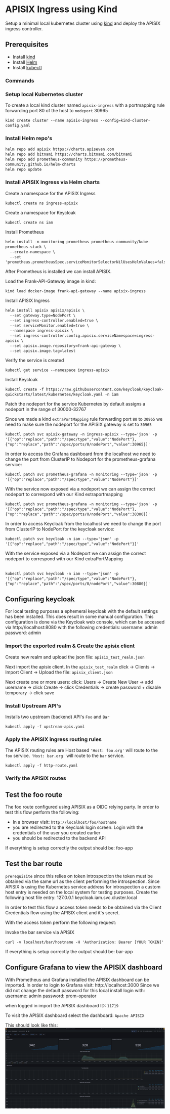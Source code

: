 # APISIX Ingress using Kind
Setup a minimal local kubernetes cluster using [kind](https://kind.sigs.k8s.io/) and deploy the APISIX ingress controller. 

## Prerequisites
- Install [kind](https://kind.sigs.k8s.io/docs/user/quick-start/)
- Install [Helm](https://helm.sh/)
- Install [kubectl](https://kubernetes.io/docs/tasks/tools/)

### Commands

### Setup local Kubernetes cluster
To create a local kind cluster named `apisix-ingress` with a portmapping rule forwarding port 80 of the host to `nodeport` 30965 
```shell
kind create cluster --name apisix-ingress --config=kind-cluster-config.yaml
```

### Install Helm repo's
```shell
helm repo add apisix https://charts.apiseven.com
helm repo add bitnami https://charts.bitnami.com/bitnami
helm repo add prometheus-community https://prometheus-community.github.io/helm-charts
helm repo update
```

### Install APISIX Ingress via Helm charts
Create a namespace for the APISIX Ingress
```shell
kubectl create ns ingress-apisix
```

Create a namespace for Keycloak
```shell
kubectl create ns iam
```

Install Prometheus
```shell
helm install -n monitoring prometheus prometheus-community/kube-prometheus-stack \
  --create-namespace \
  --set 'prometheus.prometheusSpec.serviceMonitorSelectorNilUsesHelmValues=false'
```

After Prometheus is installed we can install APISIX.

Load the Frank-API-Gateway image in kind:
```shell
kind load docker-image frank-api-gateway --name apisix-ingress
```

Install APISIX Ingress
```shell
helm install apisix apisix/apisix \
  --set gateway.type=NodePort \
  --set ingress-controller.enabled=true \
  --set serviceMonitor.enabled=true \
  --namespace ingress-apisix \
  --set ingress-controller.config.apisix.serviceNamespace=ingress-apisix \
  --set apisix.image.repository=frank-api-gateway \
  --set apisix.image.tag=latest
```

Verify the service is created
```shell
kubectl get service --namespace ingress-apisix
```

Install Keycloak
```shell
kubectl create -f https://raw.githubusercontent.com/keycloak/keycloak-quickstarts/latest/kubernetes/keycloak.yaml -n iam
```

Patch the nodeport for the service
Kubernetes by default assigns a nodeport in the range of 30000-32767

Since we made a kind `extraPortMapping` rule forwarding port `80` to `30965` we need to make sure the nodeport for the APISIX gateway is set to `30965`

```shell
kubectl patch svc apisix-gateway -n ingress-apisix --type='json' -p '[{"op":"replace","path":"/spec/type","value":"NodePort"},{"op":"replace","path":"/spec/ports/0/nodePort","value":30965}]'
```

In order to access the Grafana dashboard from the localhost we need to change the port from ClusterIP to Nodeport for the prometheus-grafana service:
```shell
kubectl patch svc prometheus-grafana -n monitoring --type='json' -p '[{"op":"replace","path":"/spec/type","value":"NodePort"}]'
```

With the service now exposed via a nodeport we can assign the correct nodeport to correspond with our Kind extraportmapping

```shell
kubectl patch svc prometheus-grafana -n monitoring --type='json' -p '[{"op":"replace","path":"/spec/type","value":"NodePort"},{"op":"replace","path":"/spec/ports/0/nodePort","value":30300}]'
```

In order to access Keycloak from the localhost we need to change the port from ClusterIP to NodePort for the keycloak service:
```shell
kubectl patch svc keycloak -n iam --type='json' -p '[{"op":"replace","path":"/spec/type","value":"NodePort"}]'
```
With the service exposed via a Nodeport we can  assign the correct nodeport to correspond with our Kind extraPortMapping
```shell

kubectl patch svc keycloak -n iam --type='json' -p '[{"op":"replace","path":"/spec/type","value":"NodePort"},{"op":"replace","path":"/spec/ports/0/nodePort","value":30880}]'
```

## Configuring keycloak
For local testing purposes a ephemeral keycloak with the default settings has been installed. This does result in some manual configuration.
This configuration is done via the Keycloak web console, which can be accessed via http://localhost:8080 with the following credentials:
username: admin
password: admin

### Import the exported realm & Create the apisix client
Create new realm and upload the json file: `apisix_test_realm.json`

Next import the apisix client. In the `apisix_test_realm` click -> Clients -> Import Client -> Upload the file: `apisix_client.json`

Next create one or more users: click: Users -> Create New User -> add username -> click Create -> click Credentials -> create password + disable temporary -> click save 

### Install Upstream API's
Installs two upstream (backend) API's `Foo` and `Bar`
```shell
kubectl apply -f upstream-apis.yaml
```

### Apply the APISIX ingress routing rules
The APISIX routing rules are Host based `'Host: foo.org'` will route to the `foo` service. `'Host: bar.org'` will route to the `bar` service.

```shell
kubectl apply -f http-route.yaml
```

### Verify the APISIX routes

## Test the foo route
The foo route configured using APISIX as a OIDC relying party. In order to test this flow perform the following:
- In a browser visit: `http://localhost/foo/hostname`
- you are redirected to the Keycloak login screen. Login with the credentials of the user you created earlier
- you should be redirected to the backend API

If everything is setup correctly the output should be:
foo-app

## Test the bar route

`prerequisite` since this relies on token introspection the token must be obtained via the same url as the client performing the introspection. Since APISIX is using the Kubernetes service address for introspection a custom host entry is needed on the local system for testing purposes. 
Create the following host file entry:
127.0.0.1	keycloak.iam.svc.cluster.local

In order to test this flow a access token needs to be obtained via the Client Credentials flow using the APISIX client and it's secret.

With the access token perform the following request:

Invoke the bar service via APISIX
```shell
curl -v localhost/bar/hostname -H 'Authorization: Bearer [YOUR TOKEN]'
```
If everything is setup correctly the output should be:
bar-app

## Configure Grafana to view the APISIX dashboard
With Prometheus and Grafana installed the APISIX dashboard can be imported.
In order to login to Grafana visit: http://localhost:3000
Since we did not change the default password for this local install login with:
username: admin
password: prom-operator

when logged in import the APISIX dashboard ID: `11719`

To visit the APISIX dashboard select the dashboard: `Apache APISIX`

This should look like this:
![APISIX Grafana dashboard](../../docs/diagrams/grafana-apisix-dashboard.png)